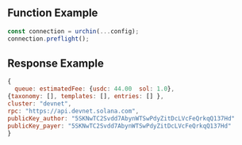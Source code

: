 ## Function Example

```javascript Javascrip
const connection = urchin(...config);    
connection.preflight();
```



## Response Example

```javascript
{
  queue: estimatedFee: {usdc: 44.00  sol: 1.0},
{taxonomy: [], templates: [], entries: [] }, 
cluster: "devnet", 
rpc: "https://api.devnet.solana.com",
publicKey_author: "5SKNwTC2Svdd7AbynWTSwPdyZitDcLVcFeQrkqQ137Hd" 
publicKey_payer: "5SKNwTC2Svdd7AbynWTSwPdyZitDcLVcFeQrkqQ137Hd" 
}
```